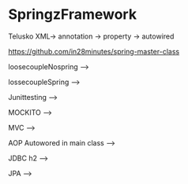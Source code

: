 # SpringzFramework
Telusko
XML-> annotation -> property -> autowired

https://github.com/in28minutes/spring-master-class

loosecoupleNospring --> 

lossecoupleSpring -->

Junittesting -->

MOCKITO --> 

MVC  -->

AOP Autowored in main class -->

JDBC h2 -->

JPA -->
